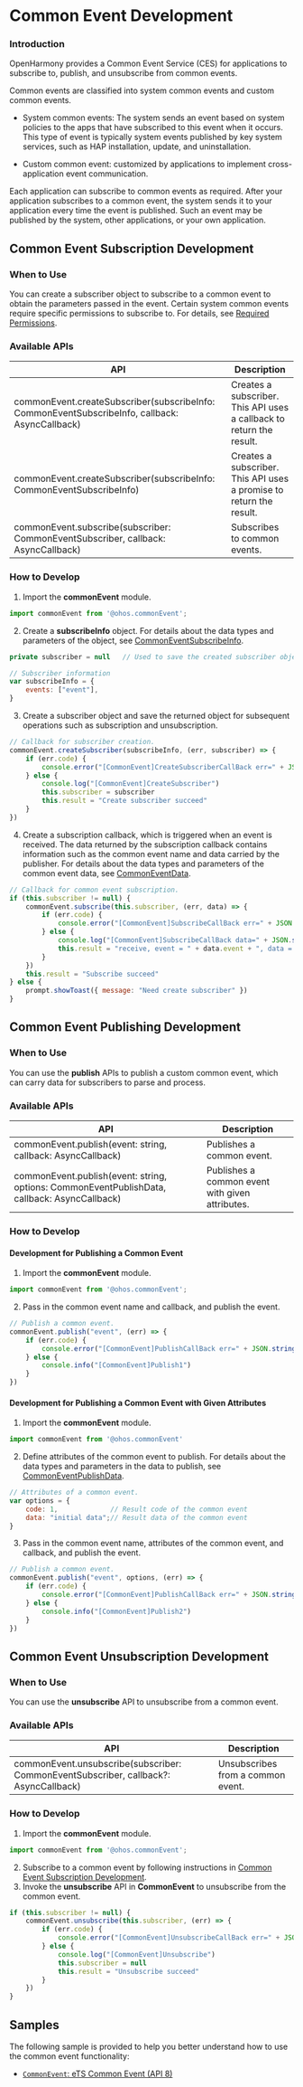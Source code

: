 # Common Event Development
### Introduction
OpenHarmony provides a Common Event Service (CES) for applications to subscribe to, publish, and unsubscribe from common events.

Common events are classified into system common events and custom common events.

+ System common events: The system sends an event based on system policies to the apps that have subscribed to this event when it occurs. This type of event is typically system events published by key system services, such as HAP installation, update, and uninstallation.

+ Custom common event: customized by applications to implement cross-application event communication.

Each application can subscribe to common events as required. After your application subscribes to a common event, the system sends it to your application every time the event is published. Such an event may be published by the system, other applications, or your own application.

## Common Event Subscription Development

### When to Use
You can create a subscriber object to subscribe to a common event to obtain the parameters passed in the event. Certain system common events require specific permissions to subscribe to. For details, see [Required Permissions](../reference/apis/js-apis-commonEvent.md#required-permissions).

### Available APIs
| API                                                                                         | Description|
| ---------------------------------------------------------------------------------------------- | ----------- |
| commonEvent.createSubscriber(subscribeInfo: CommonEventSubscribeInfo, callback: AsyncCallback) | Creates a subscriber. This API uses a callback to return the result.|
| commonEvent.createSubscriber(subscribeInfo: CommonEventSubscribeInfo)                          | Creates a subscriber. This API uses a promise to return the result. |
| commonEvent.subscribe(subscriber: CommonEventSubscriber, callback: AsyncCallback)              | Subscribes to common events.|

### How to Develop
1. Import the **commonEvent** module.

```js
import commonEvent from '@ohos.commonEvent';
```

2. Create a **subscribeInfo** object. For details about the data types and parameters of the object, see [CommonEventSubscribeInfo](../reference/apis/js-apis-commonEvent.md#commoneventsubscribeinfo).

```js
private subscriber = null	// Used to save the created subscriber object for subsequent subscription and unsubscription.

// Subscriber information
var subscribeInfo = {
    events: ["event"],
}
```

3. Create a subscriber object and save the returned object for subsequent operations such as subscription and unsubscription.

```js
// Callback for subscriber creation.
commonEvent.createSubscriber(subscribeInfo, (err, subscriber) => {
    if (err.code) {
        console.error("[CommonEvent]CreateSubscriberCallBack err=" + JSON.stringify(err))
    } else {
        console.log("[CommonEvent]CreateSubscriber")
        this.subscriber = subscriber
        this.result = "Create subscriber succeed"
    }
})
```

4. Create a subscription callback, which is triggered when an event is received. The data returned by the subscription callback contains information such as the common event name and data carried by the publisher. For details about the data types and parameters of the common event data, see [CommonEventData](../reference/apis/js-apis-commonEvent.md#commoneventdata).

```js
// Callback for common event subscription.
if (this.subscriber != null) {
    commonEvent.subscribe(this.subscriber, (err, data) => {
        if (err.code) {
            console.error("[CommonEvent]SubscribeCallBack err=" + JSON.stringify(err))
        } else {
            console.log("[CommonEvent]SubscribeCallBack data=" + JSON.stringify(data))
            this.result = "receive, event = " + data.event + ", data = " + data.data + ", code = " + data.code
        }
    })
    this.result = "Subscribe succeed"
} else {
    prompt.showToast({ message: "Need create subscriber" })
}
```

## Common Event Publishing Development

### When to Use
You can use the **publish** APIs to publish a custom common event, which can carry data for subscribers to parse and process.

### Available APIs
| API                             | Description|
| ---------------------------------- | ------ |
| commonEvent.publish(event: string, callback: AsyncCallback) | Publishes a common event.|
| commonEvent.publish(event: string, options: CommonEventPublishData, callback: AsyncCallback) | Publishes a common event with given attributes.|

### How to Develop
#### Development for Publishing a Common Event
1. Import the **commonEvent** module.

```js
import commonEvent from '@ohos.commonEvent';
```

2. Pass in the common event name and callback, and publish the event.

```js
// Publish a common event.
commonEvent.publish("event", (err) => {
	if (err.code) {
		console.error("[CommonEvent]PublishCallBack err=" + JSON.stringify(err))
	} else {
		console.info("[CommonEvent]Publish1")
	}
})
```

#### Development for Publishing a Common Event with Given Attributes
1. Import the **commonEvent** module.

```js
import commonEvent from '@ohos.commonEvent'
```

2. Define attributes of the common event to publish. For details about the data types and parameters in the data to publish, see [CommonEventPublishData](../reference/apis/js-apis-commonEvent.md#commoneventpublishdata).

```js
// Attributes of a common event.
var options = {
	code: 1,			 // Result code of the common event
	data: "initial data";// Result data of the common event
}
```

3. Pass in the common event name, attributes of the common event, and callback, and publish the event.

```js
// Publish a common event.
commonEvent.publish("event", options, (err) => {
	if (err.code) {
		console.error("[CommonEvent]PublishCallBack err=" + JSON.stringify(err))
	} else {
		console.info("[CommonEvent]Publish2")
	}
})
```

## Common Event Unsubscription Development

### When to Use
You can use the **unsubscribe** API to unsubscribe from a common event.

### Available APIs
| API                             | Description|
| ---------------------------------- | ------ |
| commonEvent.unsubscribe(subscriber: CommonEventSubscriber, callback?: AsyncCallback) | Unsubscribes from a common event.|

### How to Develop
1. Import the **commonEvent** module.

```js
import commonEvent from '@ohos.commonEvent';
```

2. Subscribe to a common event by following instructions in [Common Event Subscription Development](#Common-Event-Subscription-Development).
3. Invoke the **unsubscribe** API in **CommonEvent** to unsubscribe from the common event.

```js
if (this.subscriber != null) {
    commonEvent.unsubscribe(this.subscriber, (err) => {
        if (err.code) {
            console.error("[CommonEvent]UnsubscribeCallBack err=" + JSON.stringify(err))
        } else {
            console.log("[CommonEvent]Unsubscribe")
            this.subscriber = null
            this.result = "Unsubscribe succeed"
        }
    })
}
```

## Samples

The following sample is provided to help you better understand how to use the common event functionality:

- [`CommonEvent`: eTS Common Event (API 8)](https://gitee.com/openharmony/app_samples/tree/master/Notification/CommonEvent)
